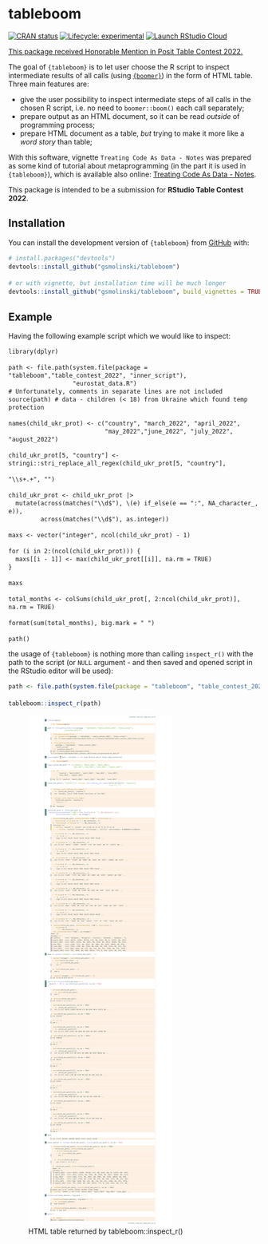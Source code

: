 
<!-- README.md is generated from README.Rmd. Please edit that file -->

# tableboom

<!-- badges: start -->

[![CRAN
status](https://www.r-pkg.org/badges/version/tableboom)](https://CRAN.R-project.org/package=tableboom)
[![Lifecycle:
experimental](https://img.shields.io/badge/lifecycle-experimental-orange.svg)](https://lifecycle.r-lib.org/articles/stages.html#experimental)
[![Launch RStudio
Cloud](https://img.shields.io/badge/launch-cloud-75aadb?style=flat&logo=rstudio)](https://rstudio.cloud/project/4903304)
<!-- badges: end -->

[This package received Honorable Mention in Posit Table Contest
2022.](https://posit.co/blog/winners-of-the-2022-table-contest/)

The goal of `{tableboom}` is to let user choose the R script to inspect
intermediate results of all calls (using
[`{boomer}`](https://github.com/moodymudskipper/boomer)) in the form of
HTML table. Three main features are:

- give the user possibility to inspect intermediate steps of all calls
  in the chosen R script, i.e. no need to `boomer::boom()` each call
  separately;
- prepare output as an HTML document, so it can be read *outside* of
  programming process;
- prepare HTML document as a table, *but* trying to make it more like a
  *word story* than table;

With this software, vignette `Treating Code As Data - Notes` was
prepared as some kind of tutorial about metaprogramming (in the part it
is used in `{tableboom}`), which is available also online: [Treating
Code As Data - Notes](http://rpubs.com/grzegorzsmolinski/956611).

This package is intended to be a submission for **RStudio Table Contest
2022**.

## Installation

You can install the development version of `{tableboom}` from
[GitHub](https://github.com/) with:

``` r
# install.packages("devtools")
devtools::install_github("gsmolinski/tableboom")

# or with vignette, but installation time will be much longer
devtools::install_github("gsmolinski/tableboom", build_vignettes = TRUE)
```

## Example

Having the following example script which we would like to inspect:

    library(dplyr)

    path <- file.path(system.file(package = "tableboom","table_contest_2022", "inner_script"),
                      "eurostat_data.R")
    # Unfortunately, comments in separate lines are not included
    source(path) # data - children (< 18) from Ukraine which found temp protection

    names(child_ukr_prot) <- c("country", "march_2022", "april_2022",
                               "may_2022","june_2022", "july_2022", "august_2022")

    child_ukr_prot[5, "country"] <- stringi::stri_replace_all_regex(child_ukr_prot[5, "country"],
                                                                    "\\s+.+", "")

    child_ukr_prot <- child_ukr_prot |>
      mutate(across(matches("\\d$"), \(e) if_else(e == ":", NA_character_, e)),
             across(matches("\\d$"), as.integer))

    maxs <- vector("integer", ncol(child_ukr_prot) - 1)

    for (i in 2:(ncol(child_ukr_prot))) {
      maxs[[i - 1]] <- max(child_ukr_prot[[i]], na.rm = TRUE)
    }

    maxs

    total_months <- colSums(child_ukr_prot[, 2:ncol(child_ukr_prot)], na.rm = TRUE)

    format(sum(total_months), big.mark = " ")

    path()

the usage of `{tableboom}` is nothing more than calling `inspect_r()`
with the path to the script (or `NULL` argument - and then saved and
opened script in the RStudio editor will be used):

``` r
path <- file.path(system.file(package = "tableboom", "table_contest_2022"), "children_from_ukr_temp_prot_eu.R")

tableboom::inspect_r(path)
```

<figure>
<img src="inst/figures/README-tableboom.png"
alt="HTML table returned by tableboom::inspect_r()" />
<figcaption aria-hidden="true">HTML table returned by
tableboom::inspect_r()</figcaption>
</figure>
